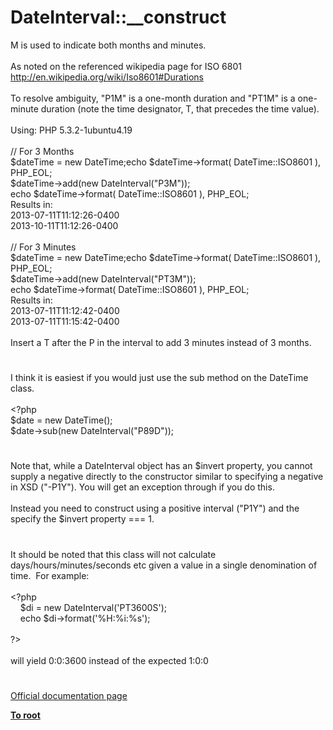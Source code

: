 # DateInterval::__construct




<div class="phpcode"><span class="html">
M is used to indicate both months and minutes.<br><br>As noted on the referenced wikipedia page for ISO 6801 <a href="http://en.wikipedia.org/wiki/Iso8601#Durations" rel="nofollow" target="_blank">http://en.wikipedia.org/wiki/Iso8601#Durations</a><br><br>To resolve ambiguity, &quot;P1M&quot; is a one-month duration and &quot;PT1M&quot; is a one-minute duration (note the time designator, T, that precedes the time value).<br><br>Using: PHP 5.3.2-1ubuntu4.19<br><br>// For 3 Months<br>$dateTime = new DateTime;echo $dateTime-&gt;format( DateTime::ISO8601 ), PHP_EOL;<br>$dateTime-&gt;add(new DateInterval(&quot;P3M&quot;));<br>echo $dateTime-&gt;format( DateTime::ISO8601 ), PHP_EOL;<br>Results in:<br>2013-07-11T11:12:26-0400<br>2013-10-11T11:12:26-0400<br><br>// For 3 Minutes<br>$dateTime = new DateTime;echo $dateTime-&gt;format( DateTime::ISO8601 ), PHP_EOL;<br>$dateTime-&gt;add(new DateInterval(&quot;PT3M&quot;));<br>echo $dateTime-&gt;format( DateTime::ISO8601 ), PHP_EOL;<br>Results in:<br>2013-07-11T11:12:42-0400<br>2013-07-11T11:15:42-0400<br><br>Insert a T after the P in the interval to add 3 minutes instead of 3 months.</span>
</div>
  

#


<div class="phpcode"><span class="html">
I think it is easiest if you would just use the sub method on the DateTime class.<br><br><span class="default">&lt;?php<br>$date </span><span class="keyword">= new </span><span class="default">DateTime</span><span class="keyword">();<br></span><span class="default">$date</span><span class="keyword">-&gt;</span><span class="default">sub</span><span class="keyword">(new </span><span class="default">DateInterval</span><span class="keyword">(</span><span class="string">&quot;P89D&quot;</span><span class="keyword">));</span>
</span>
</div>
  

#


<div class="phpcode"><span class="html">
Note that, while a DateInterval object has an $invert property, you cannot supply a negative directly to the constructor similar to specifying a negative in XSD (&quot;-P1Y&quot;). You will get an exception through if you do this. <br><br>Instead you need to construct using a positive interval (&quot;P1Y&quot;) and the specify the $invert property === 1.</span>
</div>
  

#


<div class="phpcode"><span class="html">
It should be noted that this class will not calculate days/hours/minutes/seconds etc given a value in a single denomination of time.&#xA0; For example:<br><br><span class="default">&lt;?php<br>&#xA0; &#xA0; $di </span><span class="keyword">= new </span><span class="default">DateInterval</span><span class="keyword">(</span><span class="string">&apos;PT3600S&apos;</span><span class="keyword">);<br>&#xA0; &#xA0; echo </span><span class="default">$di</span><span class="keyword">-&gt;</span><span class="default">format</span><span class="keyword">(</span><span class="string">&apos;%H:%i:%s&apos;</span><span class="keyword">);<br>&#xA0; &#xA0; <br></span><span class="default">?&gt;<br></span><br>will yield 0:0:3600 instead of the expected 1:0:0</span>
</div>
  

#

[Official documentation page](https://www.php.net/manual/en/dateinterval.construct.php)

**[To root](/README.md)**